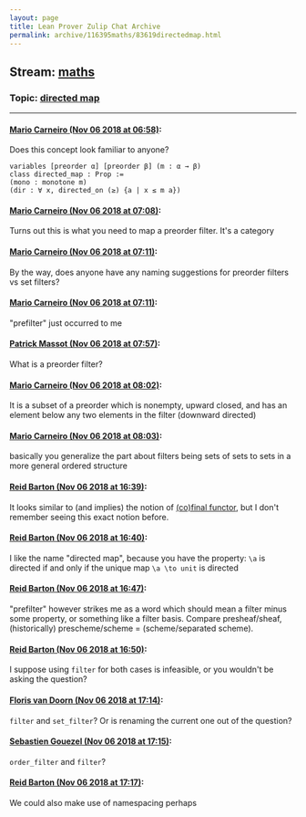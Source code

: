 ```yaml
---
layout: page
title: Lean Prover Zulip Chat Archive 
permalink: archive/116395maths/83619directedmap.html
---
```


## Stream: [maths](index.html)
### Topic: [directed map](83619directedmap.html)

---

#### [Mario Carneiro (Nov 06 2018 at 06:58)](https://leanprover.zulipchat.com/#narrow/stream/116395-maths/topic/directed%20map/near/146847285):
Does this concept look familiar to anyone?
```lean
variables [preorder α] [preorder β] (m : α → β)
class directed_map : Prop :=
(mono : monotone m)
(dir : ∀ x, directed_on (≥) {a | x ≤ m a})
```

#### [Mario Carneiro (Nov 06 2018 at 07:08)](https://leanprover.zulipchat.com/#narrow/stream/116395-maths/topic/directed%20map/near/146847552):
Turns out this is what you need to map a preorder filter. It's a category

#### [Mario Carneiro (Nov 06 2018 at 07:11)](https://leanprover.zulipchat.com/#narrow/stream/116395-maths/topic/directed%20map/near/146847622):
By the way, does anyone have any naming suggestions for preorder filters vs set filters?

#### [Mario Carneiro (Nov 06 2018 at 07:11)](https://leanprover.zulipchat.com/#narrow/stream/116395-maths/topic/directed%20map/near/146847624):
"prefilter" just occurred to me

#### [Patrick Massot (Nov 06 2018 at 07:57)](https://leanprover.zulipchat.com/#narrow/stream/116395-maths/topic/directed%20map/near/146849018):
What is a preorder filter?

#### [Mario Carneiro (Nov 06 2018 at 08:02)](https://leanprover.zulipchat.com/#narrow/stream/116395-maths/topic/directed%20map/near/146849250):
It is a subset of a preorder which is nonempty, upward closed, and has an element below any two elements in the filter (downward directed)

#### [Mario Carneiro (Nov 06 2018 at 08:03)](https://leanprover.zulipchat.com/#narrow/stream/116395-maths/topic/directed%20map/near/146849262):
basically you generalize the part about filters being sets of sets to sets in a more general ordered structure

#### [Reid Barton (Nov 06 2018 at 16:39)](https://leanprover.zulipchat.com/#narrow/stream/116395-maths/topic/directed%20map/near/146872338):
It looks similar to (and implies) the notion of [(co)final functor](https://ncatlab.org/nlab/show/final+functor#definition), but I don't remember seeing this exact notion before.

#### [Reid Barton (Nov 06 2018 at 16:40)](https://leanprover.zulipchat.com/#narrow/stream/116395-maths/topic/directed%20map/near/146872406):
I like the name "directed map", because you have the property: `\a` is directed if and only if the unique map `\a \to unit` is directed

#### [Reid Barton (Nov 06 2018 at 16:47)](https://leanprover.zulipchat.com/#narrow/stream/116395-maths/topic/directed%20map/near/146872843):
"prefilter" however strikes me as a word which should mean a filter minus some property, or something like a filter basis. Compare presheaf/sheaf, (historically) prescheme/scheme = (scheme/separated scheme).

#### [Reid Barton (Nov 06 2018 at 16:50)](https://leanprover.zulipchat.com/#narrow/stream/116395-maths/topic/directed%20map/near/146873026):
I suppose using `filter` for both cases is infeasible, or you wouldn't be asking the question?

#### [Floris van Doorn (Nov 06 2018 at 17:14)](https://leanprover.zulipchat.com/#narrow/stream/116395-maths/topic/directed%20map/near/146874734):
`filter` and `set_filter`? Or is renaming the current one out of the question?

#### [Sebastien Gouezel (Nov 06 2018 at 17:15)](https://leanprover.zulipchat.com/#narrow/stream/116395-maths/topic/directed%20map/near/146874798):
`order_filter` and `filter`?

#### [Reid Barton (Nov 06 2018 at 17:17)](https://leanprover.zulipchat.com/#narrow/stream/116395-maths/topic/directed%20map/near/146874970):
We could also make use of namespacing perhaps

